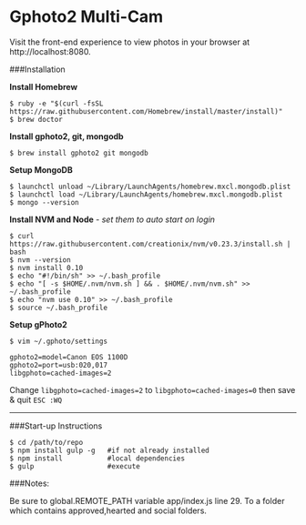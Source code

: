 Gphoto2 Multi-Cam
===

Visit the front-end experience to view photos in your browser at http://localhost:8080.

###Installation

**Install Homebrew**

```
$ ruby -e "$(curl -fsSL https://raw.githubusercontent.com/Homebrew/install/master/install)"
$ brew doctor

```

**Install gphoto2, git, mongodb**

```
$ brew install gphoto2 git mongodb

```

**Setup MongoDB**

```
$ launchctl unload ~/Library/LaunchAgents/homebrew.mxcl.mongodb.plist
$ launchctl load ~/Library/LaunchAgents/homebrew.mxcl.mongodb.plist
$ mongo --version

```

**Install NVM and Node** -
*set them to auto start on login*

```
$ curl https://raw.githubusercontent.com/creationix/nvm/v0.23.3/install.sh | bash
$ nvm --version
$ nvm install 0.10
$ echo "#!/bin/sh" >> ~/.bash_profile
$ echo "[ -s $HOME/.nvm/nvm.sh ] && . $HOME/.nvm/nvm.sh" >> ~/.bash_profile
$ echo "nvm use 0.10" >> ~/.bash_profile
$ source ~/.bash_profile
```

**Setup gPhoto2**

```
$ vim ~/.gphoto/settings

gphoto2=model=Canon EOS 1100D
gphoto2=port=usb:020,017
libgphoto=cached-images=2

```

Change `libgphoto=cached-images=2` to `libgphoto=cached-images=0` then save & quit `ESC :WQ`

---

###Start-up Instructions

```
$ cd /path/to/repo
$ npm install gulp -g   #if not already installed
$ npm install           #local dependencies
$ gulp                  #execute

```

###Notes:

Be sure to global.REMOTE_PATH variable app/index.js line 29. To a folder which contains approved,hearted and social folders.
